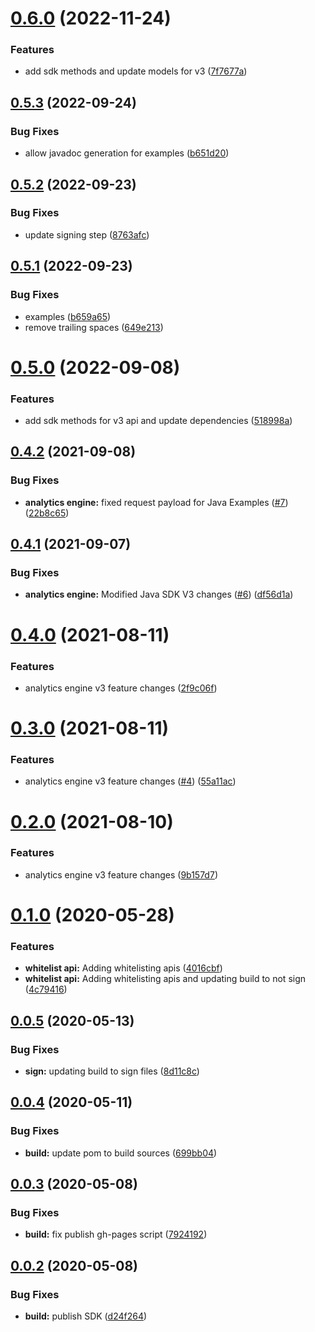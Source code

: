 # [0.6.0](https://github.com/IBM/ibm-iae-java-sdk/compare/0.5.3...0.6.0) (2022-11-24)


### Features

* add sdk methods and update models for v3 ([7f7677a](https://github.com/IBM/ibm-iae-java-sdk/commit/7f7677a2ca730133893787280828e2cddff14d25))

## [0.5.3](https://github.com/IBM/ibm-iae-java-sdk/compare/0.5.2...0.5.3) (2022-09-24)


### Bug Fixes

* allow javadoc generation for examples ([b651d20](https://github.com/IBM/ibm-iae-java-sdk/commit/b651d2027df4aaf39969275d69cd88ce12ca67b0))

## [0.5.2](https://github.com/IBM/ibm-iae-java-sdk/compare/0.5.1...0.5.2) (2022-09-23)


### Bug Fixes

* update signing step ([8763afc](https://github.com/IBM/ibm-iae-java-sdk/commit/8763afcdd6d03634320e0a559a4266fd6949d792))

## [0.5.1](https://github.com/IBM/ibm-iae-java-sdk/compare/0.5.0...0.5.1) (2022-09-23)


### Bug Fixes

* examples ([b659a65](https://github.com/IBM/ibm-iae-java-sdk/commit/b659a656be3250497cabe27619b18a9a9cfb2b8a))
* remove trailing spaces ([649e213](https://github.com/IBM/ibm-iae-java-sdk/commit/649e21366bac33676f4273ca21434447d348c5ff))

# [0.5.0](https://github.com/IBM/ibm-iae-java-sdk/compare/0.4.2...0.5.0) (2022-09-08)


### Features

* add sdk methods for v3 api and update dependencies ([518998a](https://github.com/IBM/ibm-iae-java-sdk/commit/518998a3d1d5dba63a5eda0e240fef2a3173ae07))

## [0.4.2](https://github.com/IBM/ibm-iae-java-sdk/compare/0.4.1...0.4.2) (2021-09-08)


### Bug Fixes

* **analytics engine:** fixed request payload for Java Examples ([#7](https://github.com/IBM/ibm-iae-java-sdk/issues/7)) ([22b8c65](https://github.com/IBM/ibm-iae-java-sdk/commit/22b8c65f6384428d6e0eecbc339cdf0567b77879))

## [0.4.1](https://github.com/IBM/ibm-iae-java-sdk/compare/0.4.0...0.4.1) (2021-09-07)


### Bug Fixes

* **analytics engine:** Modified Java SDK V3 changes ([#6](https://github.com/IBM/ibm-iae-java-sdk/issues/6)) ([df56d1a](https://github.com/IBM/ibm-iae-java-sdk/commit/df56d1a97867e56d6678e65af32cf38b653392cf))

# [0.4.0](https://github.com/IBM/ibm-iae-java-sdk/compare/0.3.0...0.4.0) (2021-08-11)


### Features

* analytics engine v3 feature changes ([2f9c06f](https://github.com/IBM/ibm-iae-java-sdk/commit/2f9c06f93b5a739e302e23704fb12e6826bf264d))

# [0.3.0](https://github.com/IBM/ibm-iae-java-sdk/compare/0.2.0...0.3.0) (2021-08-11)


### Features

* analytics engine v3 feature changes ([#4](https://github.com/IBM/ibm-iae-java-sdk/issues/4)) ([55a11ac](https://github.com/IBM/ibm-iae-java-sdk/commit/55a11ac9e65a766286fd92f5522bf55ebf2d25c6))

# [0.2.0](https://github.com/IBM/ibm-iae-java-sdk/compare/0.1.0...0.2.0) (2021-08-10)


### Features

* analytics engine v3 feature changes ([9b157d7](https://github.com/IBM/ibm-iae-java-sdk/commit/9b157d7f5458b51e48bc3281f56899a0c2451d62))

# [0.1.0](https://github.com/IBM/ibm-iae-java-sdk/compare/0.0.5...0.1.0) (2020-05-28)


### Features

* **whitelist api:** Adding whitelisting apis ([4016cbf](https://github.com/IBM/ibm-iae-java-sdk/commit/4016cbf0c9e039eade628bf2835fa9729330c167))
* **whitelist api:** Adding whitelisting apis and updating build to not sign ([4c79416](https://github.com/IBM/ibm-iae-java-sdk/commit/4c79416df48754fb66c84f70341f50f78e002a39))

## [0.0.5](https://github.com/IBM/ibm-iae-java-sdk/compare/0.0.4...0.0.5) (2020-05-13)


### Bug Fixes

* **sign:** updating build to sign files ([8d11c8c](https://github.com/IBM/ibm-iae-java-sdk/commit/8d11c8c2ca7ed5a2bb5c0e2fdcd4d24686bcd48a))

## [0.0.4](https://github.com/IBM/ibm-iae-java-sdk/compare/0.0.3...0.0.4) (2020-05-11)


### Bug Fixes

* **build:** update pom to build sources ([699bb04](https://github.com/IBM/ibm-iae-java-sdk/commit/699bb04b8e7a7239fc8d8d3e3b521717e9756600))

## [0.0.3](https://github.com/IBM/ibm-iae-java-sdk/compare/0.0.2...0.0.3) (2020-05-08)


### Bug Fixes

* **build:** fix publish gh-pages script ([7924192](https://github.com/IBM/ibm-iae-java-sdk/commit/7924192d6f73519b76e3ebbd7271616f92e92e63))

## [0.0.2](https://github.com/IBM/ibm-iae-java-sdk/compare/0.0.1...0.0.2) (2020-05-08)


### Bug Fixes

* **build:** publish SDK ([d24f264](https://github.com/IBM/ibm-iae-java-sdk/commit/d24f2642b7142c628312371d38149bd58294013c))
